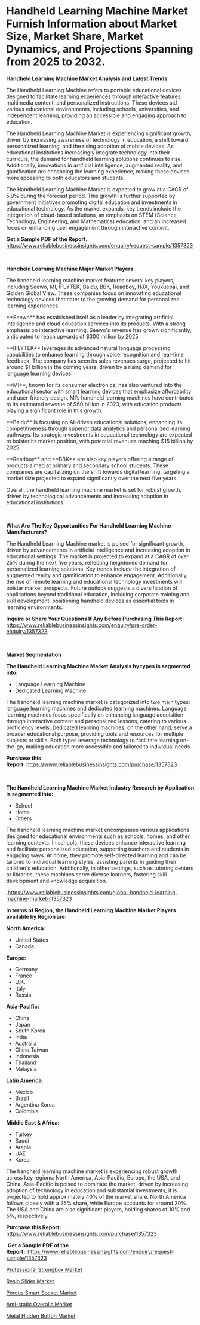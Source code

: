 <p><h1>Handheld Learning Machine Market Furnish Information about Market Size, Market Share, Market Dynamics, and Projections Spanning from 2025 to 2032.</h1></p><p><strong>Handheld Learning Machine Market Analysis and Latest Trends</strong></p>
<p><p>The Handheld Learning Machine refers to portable educational devices designed to facilitate learning experiences through interactive features, multimedia content, and personalized instructions. These devices aid various educational environments, including schools, universities, and independent learning, providing an accessible and engaging approach to education.</p><p>The Handheld Learning Machine Market is experiencing significant growth, driven by increasing awareness of technology in education, a shift toward personalized learning, and the rising adoption of mobile devices. As educational institutions increasingly integrate technology into their curricula, the demand for handheld learning solutions continues to rise. Additionally, innovations in artificial intelligence, augmented reality, and gamification are enhancing the learning experience, making these devices more appealing to both educators and students.</p><p>The Handheld Learning Machine Market is expected to grow at a CAGR of 5.9% during the forecast period. This growth is further supported by government initiatives promoting digital education and investments in educational technology. As the market expands, key trends include the integration of cloud-based solutions, an emphasis on STEM (Science, Technology, Engineering, and Mathematics) education, and an increased focus on enhancing user engagement through interactive content.</p></p>
<p><strong>Get a Sample PDF of the Report:&nbsp;</strong> <a href="https://www.reliablebusinessinsights.com/enquiry/request-sample/1357323?utm_campaign=1091&utm_medium=2&utm_source=Github&utm_content=ia&utm_term=09022025&utm_id=handheld-learning-machine">https://www.reliablebusinessinsights.com/enquiry/request-sample/1357323</a></p>
<p>&nbsp;</p>
<p><strong>Handheld Learning Machine Major Market Players</strong></p>
<p><p>The handheld learning machine market features several key players, including Seewo, MI, IFLYTEK, Baidu, BBK, Readboy, HJX, Youxuepai, and Golden Global View. These companies focus on innovating educational technology devices that cater to the growing demand for personalized learning experiences.</p><p>**Seewo** has established itself as a leader by integrating artificial intelligence and cloud education services into its products. With a strong emphasis on interactive learning, Seewo's revenue has grown significantly, anticipated to reach upwards of $300 million by 2025.</p><p>**IFLYTEK** leverages its advanced natural language processing capabilities to enhance learning through voice recognition and real-time feedback. The company has seen its sales revenues surge, projected to hit around $1 billion in the coming years, driven by a rising demand for language learning devices.</p><p>**MI**, known for its consumer electronics, has also ventured into the educational sector with smart learning devices that emphasize affordability and user-friendly design. MI’s handheld learning machines have contributed to its estimated revenue of $60 billion in 2023, with education products playing a significant role in this growth.</p><p>**Baidu** is focusing on AI-driven educational solutions, enhancing its competitiveness through superior data analytics and personalized learning pathways. Its strategic investments in educational technology are expected to bolster its market position, with potential revenues reaching $15 billion by 2025.</p><p>**Readboy** and **BBK** are also key players offering a range of products aimed at primary and secondary school students. These companies are capitalizing on the shift towards digital learning, targeting a market size projected to expand significantly over the next five years.</p><p>Overall, the handheld learning machine market is set for robust growth, driven by technological advancements and increasing adoption in educational institutions.</p></p>
<p>&nbsp;</p>
<p><strong>What Are The Key Opportunities For Handheld Learning Machine Manufacturers?</strong></p>
<p><p>The Handheld Learning Machine market is poised for significant growth, driven by advancements in artificial intelligence and increasing adoption in educational settings. The market is projected to expand at a CAGR of over 25% during the next five years, reflecting heightened demand for personalized learning solutions. Key trends include the integration of augmented reality and gamification to enhance engagement. Additionally, the rise of remote learning and educational technology investments will bolster market prospects. Future outlook suggests a diversification of applications beyond traditional education, including corporate training and skill development, positioning handheld devices as essential tools in learning environments.</p></p>
<p><strong>Inquire or Share Your Questions If Any Before Purchasing This Report:</strong> <a href="https://www.reliablebusinessinsights.com/enquiry/pre-order-enquiry/1357323?utm_campaign=1091&utm_medium=2&utm_source=Github&utm_content=ia&utm_term=09022025&utm_id=handheld-learning-machine">https://www.reliablebusinessinsights.com/enquiry/pre-order-enquiry/1357323</a></p>
<p>&nbsp;</p>
<p><strong>Market Segmentation</strong></p>
<p><strong>The Handheld Learning Machine Market Analysis by types is segmented into:</strong></p>
<p><ul><li>Language Learning Machine</li><li>Dedicated Learning Machine</li></ul></p>
<p><p>The handheld learning machine market is categorized into two main types: language learning machines and dedicated learning machines. Language learning machines focus specifically on enhancing language acquisition through interactive content and personalized lessons, catering to various proficiency levels. Dedicated learning machines, on the other hand, serve a broader educational purpose, providing tools and resources for multiple subjects or skills. Both types leverage technology to facilitate learning on-the-go, making education more accessible and tailored to individual needs.</p></p>
<p><strong>Purchase this Report:&nbsp;</strong><a href="https://www.reliablebusinessinsights.com/purchase/1357323?utm_campaign=1091&utm_medium=2&utm_source=Github&utm_content=ia&utm_term=09022025&utm_id=handheld-learning-machine">https://www.reliablebusinessinsights.com/purchase/1357323</a></p>
<p>&nbsp;</p>
<p><strong>The Handheld Learning Machine Market Industry Research by Application is segmented into:</strong></p>
<p><ul><li>School</li><li>Home</li><li>Others</li></ul></p>
<p><p>The handheld learning machine market encompasses various applications designed for educational environments such as schools, homes, and other learning contexts. In schools, these devices enhance interactive learning and facilitate personalized education, supporting teachers and students in engaging ways. At home, they promote self-directed learning and can be tailored to individual learning styles, assisting parents in guiding their children's education. Additionally, in other settings, such as tutoring centers or libraries, these machines serve diverse learners, fostering skill development and knowledge acquisition.</p></p>
<p><a href="https://www.reliablebusinessinsights.com/global-handheld-learning-machine-market-r1357323?utm_campaign=1091&utm_medium=2&utm_source=Github&utm_content=ia&utm_term=09022025&utm_id=handheld-learning-machine">&nbsp;https://www.reliablebusinessinsights.com/global-handheld-learning-machine-market-r1357323</a></p>
<p><strong>In terms of Region, the Handheld Learning Machine Market Players available by Region are:</strong></p>
<p>
    <p> <strong> North America: </strong>
        <ul>
            <li>United States</li>
            <li>Canada</li>
        </ul>
        </p> 
    <p> <strong> Europe: </strong>
        <ul>
            <li>Germany</li>
            <li>France</li>
            <li>U.K.</li>
            <li>Italy</li>
            <li>Russia</li>
        </ul>
        </p> 
    <p> <strong> Asia-Pacific: </strong>
        <ul>
            <li>China</li>
            <li>Japan</li>
            <li>South Korea</li>
            <li>India</li>
            <li>Australia</li>
            <li>China Taiwan</li>
            <li>Indonesia</li>
            <li>Thailand</li>
            <li>Malaysia</li>
        </ul>
        </p> 
    <p> <strong> Latin America: </strong>
        <ul>
            <li>Mexico</li>
            <li>Brazil</li>
            <li>Argentina Korea</li>
            <li>Colombia</li>
        </ul>
        </p> 
    <p> <strong> Middle East & Africa: </strong>
        <ul>
            <li>Turkey</li>
            <li>Saudi</li>
            <li>Arabia</li>
            <li>UAE</li>
            <li>Korea</li>
        </ul>
    </p>
    </p>
<p><p>The handheld learning machine market is experiencing robust growth across key regions: North America, Asia-Pacific, Europe, the USA, and China. Asia-Pacific is poised to dominate the market, driven by increasing adoption of technology in education and substantial investments; it is projected to hold approximately 40% of the market share. North America follows closely with a 25% share, while Europe accounts for around 20%. The USA and China are also significant players, holding shares of 10% and 5%, respectively.</p></p>
<p><strong>Purchase this Report: </strong><a href="https://www.reliablebusinessinsights.com/purchase/1357323?utm_campaign=1091&utm_medium=2&utm_source=Github&utm_content=ia&utm_term=09022025&utm_id=handheld-learning-machine">https://www.reliablebusinessinsights.com/purchase/1357323</a></p>
<p>&nbsp;<strong>Get a Sample PDF of the Report:&nbsp;&nbsp;</strong><a href="https://www.reliablebusinessinsights.com/enquiry/request-sample/1357323?utm_campaign=1091&utm_medium=2&utm_source=Github&utm_content=ia&utm_term=09022025&utm_id=handheld-learning-machine">https://www.reliablebusinessinsights.com/enquiry/request-sample/1357323</a></p>
<p><strong></strong></p>
<p><p><a href="https://github.com/briandahm87/Market-Research-Report-List-1/blob/main/professional-strongbox-market.md?utm_campaign=1091&utm_medium=2&utm_source=Github&utm_content=ia&utm_term=09022025&utm_id=handheld-learning-machine">Professional Strongbox Market</a></p><p><a href="https://github.com/muhjanaidu/Market-Research-Report-List-1/blob/main/resin-slider-market.md?utm_campaign=1091&utm_medium=2&utm_source=Github&utm_content=ia&utm_term=09022025&utm_id=handheld-learning-machine">Resin Slider Market</a></p><p><a href="https://github.com/lestymbango/Market-Research-Report-List-1/blob/main/porous-smart-socket-market.md?utm_campaign=1091&utm_medium=2&utm_source=Github&utm_content=ia&utm_term=09022025&utm_id=handheld-learning-machine">Porous Smart Socket Market</a></p><p><a href="https://github.com/felishtimoti/Market-Research-Report-List-1/blob/main/anti-static-overalls-market.md?utm_campaign=1091&utm_medium=2&utm_source=Github&utm_content=ia&utm_term=09022025&utm_id=handheld-learning-machine">Anti-static Overalls Market</a></p><p><a href="https://github.com/hneefdelwyn/Market-Research-Report-List-1/blob/main/metal-hidden-button-market.md?utm_campaign=1091&utm_medium=2&utm_source=Github&utm_content=ia&utm_term=09022025&utm_id=handheld-learning-machine">Metal Hidden Button Market</a></p></p>